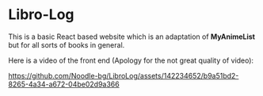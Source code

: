 Libro-Log
=========

This is a basic React based website which is an adaptation of **MyAnimeList** but for all sorts of books in general.

Here is a video of the front end (Apology for the not great quality of video):


https://github.com/Noodle-bg/LibroLog/assets/142234652/b9a51bd2-8265-4a34-a672-04be02d9a366

